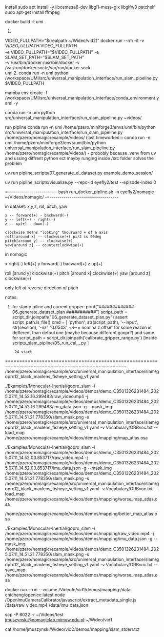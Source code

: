 install
sudo apt install -y libosmesa6-dev libgl1-mesa-glx libglfw3 patchelf
sudo apt-get install ffmpeg



docker build -t umi .

1. 
VIDEO_FULLPATH="$(realpath ~/Wideo/vid2)"
docker run --rm -it -v  $VIDEO_FULLPATH:$VIDEO_FULLPATH \
  -e VIDEO_FULLPATH="$VIDEO_FULLPATH" -e SLAM_SET_PATH="$SLAM_SET_PATH" \
  -v /usr/bin/docker:/usr/bin/docker -v /var/run/docker.sock:/var/run/docker.sock \
  umi
2. conda run -n umi python /workspace/UMI/src/universal_manipulation_interface/run_slam_pipeline.py $VIDEO_FULLPATH






mamba env create -f /workspace/UMI/src/universal_manipulation_interface/conda_environment.yaml -y


conda run -n umi python src/universal_manipulation_interface/run_slam_pipeline.py ~videos/

run pipline
conda run -n umi /home/pzero/miniforge3/envs/umi/bin/python src/universal_manipulation_interface/run_slam_pipeline.py /home/pzero/nomagic/example/videos/
(last timeworked::: conda run -n umi /home/pzero/miniforge3/envs/umi/bin/python universal_manipulation_interface/run_slam_pipeline.py /home/pzero/nomagic/example/videos/) - probobly because .venv from uv and ussing diffrent python ect mayby runging inside /src folder solves the problem

uv run pipline_scripts/07_generate_el_dataset.py example_demo_session/

uv run pipline_scripts/visualize.py --repo-id eyefly2/test --episode-index 0



=-------------------------
bash run_docker_pipline.sh -n eyefly2/nomagic ~/Videos/nomagic/
-=-----------------------------------

in dataset:
    x,y,z, rol, pitch, yaw

    x -- forward(+) - backward(-)
    y -- left(+) - right(-)
    z -- up(+) - down(-)
        
    clockwise means "looking" thourward + of a axis
    roll[around x] -- clockwise(+) pi/2 is 90deg
    pitch[around y] -- clockwise(+)
    yaw[around z] -- counterclockwise(+)
    

in nomagic

  x  right(-) left(+)
  y  forward(-) bacward(+)
  z up(+)

  roll [arund y] clockwise(+)
  pitch [around x] clockwise(+)
  yaw [around z] clockwise(+)

only left ot reverse direction of pitch

notes:
1. for slamp piline and current gripper:
    print("############# 06_generate_dataset_plan ###########")
            script_path = script_dir.joinpath("06_generate_dataset_plan.py")
            assert script_path.is_file()
            cmd = [
                'python', str(script_path),
                '--input', str(session),
                '-nz',  '0.0543', <<=== nomina z offset for some reazon is defferent than defoul one (maybe 
                because different goopr?)
and same for script_path = script_dir.joinpath('calibrate_gripper_range.py') [inside scripts_slam_pipline/05_run_cal,,,.py ]

        
        24 start





=================================================================================================
/home/pzero/nomagic/example/src/universal_manipulation_interface/slam/gopro12_black_maxlens_fisheye_setting_v1.yaml




./Examples/Monocular-Inertial/gopro_slam -i /home/pzero/nomagic/example/videos/demos/demo_C3501326231484_2025.07.11_14.52.16.299483/raw_video.mp4 -j /home/pzero/nomagic/example/videos/demos/demo_C3501326231484_2025.07.11_14.52.16.299483/imu_data.json -g --mask_img /home/pzero/nomagic/example/videos/demos/demo_C3501326231484_2025.07.11_14.51.21.778350/slam_mask.png -s /home/pzero/nomagic/example/src/universal_manipulation_interface/slam/gopro12_black_maxlens_fisheye_setting_v1.yaml -v Vocabulary/ORBvoc.txt --load_map /home/pzero/nomagic/example/videos/demos/mapping/map_atlas.osa




./Examples/Monocular-Inertial/gopro_slam -i /home/pzero/nomagic/example/videos/demos/demo_C3501326231484_2025.07.11_14.52.03.853717/raw_video.mp4 -j /home/pzero/nomagic/example/videos/demos/demo_C3501326231484_2025.07.11_14.52.03.853717/imu_data.json -g --mask_img /home/pzero/nomagic/example/videos/demos/demo_C3501326231484_2025.07.11_14.51.21.778350/slam_mask.png -s /home/pzero/nomagic/example/src/universal_manipulation_interface/slam/gopro12_black_maxlens_fisheye_setting_v1.yaml -v Vocabulary/ORBvoc.txt --load_map /home/pzero/nomagic/example/videos/demos/mapping/worse_map_atlas.osa



/home/pzero/nomagic/example/videos/demos/mapping/better_map_atlas.osa


./Examples/Monocular-Inertial/gopro_slam -i /home/pzero/nomagic/example/videos/demos/mapping/raw_video.mp4 -j /home/pzero/nomagic/example/videos/demos/mapping/imu_data.json -g --mask_img /home/pzero/nomagic/example/videos/demos/demo_C3501326231484_2025.07.11_14.51.21.778350/slam_mask.png -s /home/pzero/nomagic/example/src/universal_manipulation_interface/slam/gopro12_black_maxlens_fisheye_setting_v1.yaml -v Vocabulary/ORBvoc.txt --save_map /home/pzero/nomagic/example/videos/demos/mapping/worse_map_atlas.osa




docker run --rm --volume /VideoIn/vid1/demos/mapping:/data chicheng/openicc:latest node /OpenImuCameraCalibrator/javascript/extract_metadata_single.js /data/raw_video.mp4 /data/imu_data.json



scp -P 6022 -r ~/Videos/test jmuszynski@nomagiclab.mimuw.edu.pl:~/Wideo/vid1

cat /home/jmuszynski/Wideo/vid2/demos/mapping/slam_stderr.txt